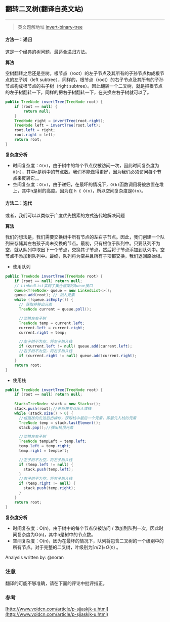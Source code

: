 ## 翻转二叉树(翻译自英文站)

------

> 英文题解地址 [invert-binary-tree](https://leetcode.com/problems/invert-binary-tree/solution/)

#### 方法一：递归

这是一个经典的树问题，最适合递归方法。

**算法**

空树翻转之后还是空树。根节点（root）的左子节点及其所有的子孙节点构成根节点的左子树（left subtree），同样的，根节点（root）的右子节点及其所有的子孙节点构成根节点的右子树（right subtree）。因此翻转一个二叉树，就是把根节点的左子树翻转一下，同样的把右子树翻转一下，在交换左右子树就可以了。

```java
public TreeNode invertTree(TreeNode root) {
    if (root == null) {
        return null;
    }
    TreeNode right = invertTree(root.right);
    TreeNode left = invertTree(root.left);
    root.left = right;
    root.right = left;
    return root;
}
```

**复杂度分析**

- 时间复杂度：`O(n)`，由于树中的每个节点仅被访问一次，因此时间复杂度为`O(n)`，其中`n`是树中的节点数。我们不能做得更好，因为我们必须访问每个节点来反转它。。
- 空间复杂度：`O(n)`，由于递归，在最坏的情况下，`O(h)`函数调用将被放置在堆上，其中h是树的高度。因为在 `h ∈ O(n)`，所以空间复杂度是`O(n)`。

#### 方法二：迭代

或者，我们可以以类似于广度优先搜索的方式迭代地解决问题

**算法**

我们的想法是，我们需要交换树中所有节点的左右子节点。因此，我们创建一个队列来存储其左右孩子尚未交换的节点。最初，只有根位于队列中。只要队列不为空，就从队列中取出下一个节点，交换其子节点，然后将子节点添加到队列中。空节点不添加到队列中。最终，队列将为空并且所有子项都交换，我们返回原始根。

- 使用队列

```java
public TreeNode invertTree(TreeNode root) {
    if (root == null) return null;
    // LinkedList实现了集合框架的Queue接口
    Queue<TreeNode> queue = new LinkedList<>();
    queue.add(root); // 加入元素
    while (!queue.isEmpty()) {
      // 获取并移出元素
      TreeNode current = queue.poll();

      //交换左右子树
      TreeNode temp = current.left;
      current.left = current.right;
      current.right = temp;

      //左子树不为空，将左子树入栈
      if (current.left != null) queue.add(current.left);
      //右子树不为空，将右子树入栈
      if (current.right != null) queue.add(current.right);
    }
    return root;
}
```

- 使用栈

```java
public TreeNode invertTree(TreeNode root) {
    if (root == null) return null;
  
    Stack<TreeNode> stack = new Stack<>();
    stack.push(root);//先将根节点压入堆栈
    while (stack.size() > 0) {
      //根据栈的先进后出操作，获取栈中最后一个元素，即最先入栈的元素
      TreeNode temp = stack.lastElement();
      stack.pop();//弹出栈顶元素

      //交换左右子树
      TreeNode tempLeft = temp.left;
      temp.left = temp.right;
      temp.right = tempLeft;

      //左子树不为空，将左子树入栈
      if (temp.left != null) {
        stack.push(temp.left);
      }
      //右子树不为空，将右子树入栈
      if (temp.right != null) {
        stack.push(temp.right);
      }
    }
    return root;
}
```

**复杂度分析**

- 时间复杂度：O(n)，由于树中的每个节点仅被访问 / 添加到队列一次，因此时间复杂度为O(n)，其中n是树中的节点数。
- 空间复杂度：O(n)，因为在最坏的情况下，队列将包含二叉树的一个级别中的所有节点。对于完整的二叉树，叶级别为⌈*n*/2⌉=*O*(*n*) 。

Analysis written by: @noran

### 注意

翻译的可能不够准确，请在下面的评论中批评指正。

### 参考

[http://www.voidcn.com/article/p-sjjaskjk-u.html](http://www.voidcn.com/article/p-sjjaskjk-u.html)